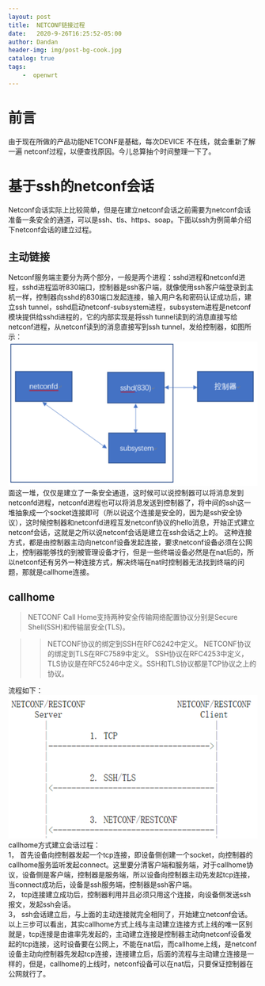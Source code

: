 ```yaml
---
layout: post
title:  NETCONF链接过程
date:   2020-9-26T16:25:52-05:00
author: Dandan
header-img: img/post-bg-cook.jpg
catalog: true
tags:
    -  openwrt
---
```

# 前言 
由于现在所做的产品功能NETCONF是基础，每次DEVICE 不在线，就会重新了解一遍 netconf过程，以便查找原因。今儿总算抽个时间整理一下了。
# 基于ssh的netconf会话
Netconf会话实际上比较简单，但是在建立netconf会话之前需要为netconf会话准备一条安全的通道，可以是ssh、tls、https、soap。下面以ssh为例简单介绍下netconf会话的建立过程。
## 主动链接
Netconf服务端主要分为两个部分，一般是两个进程：sshd进程和netconfd进程，sshd进程监听830端口，控制器是ssh客户端，就像使用ssh客户端登录到主机一样，控制器向sshd的830端口发起连接，输入用户名和密码认证成功后，建立ssh tunnel，sshd启动netconf-subsystem进程，subsystem进程是netconf模块提供给sshd进程的，它的内部实现是将ssh tunnel读到的消息直接写给netconf进程，从netconf读到的消息直接写到ssh tunnel，发给控制器，如图所示：
![奋斗](/img/netconf_ssh链接.png)  
面这一堆，仅仅是建立了一条安全通道，这时候可以说控制器可以将消息发到netconfd进程，netconfd进程也可以将消息发送到控制器了，将中间的ssh这一堆抽象成一个socket连接即可（所以说这个连接是安全的，因为是ssh安全协议），这时候控制器和netconfd进程互发netconf协议的hello消息，开始正式建立netconf会话，这就是之所以说netconf会话是建立在ssh会话之上的。
这种连接方式，都是由控制器主动向netconf设备发起连接，要求netconf设备必须在公网上，控制器能够找的到被管理设备才行，但是一些终端设备必然是在nat后的，所以netconf还有另外一种连接方式，解决终端在nat时控制器无法找到终端的问题，那就是callhome连接。

## callhome
> NETCONF Call Home支持两种安全传输网络配置协议分别是Secure Shell(SSH)和传输层安全(TLS)。

>>NETCONF协议​​的绑定到SSH在RFC6242中定义。 NETCONF协议​​的绑定到TLS在RFC7589中定义。 SSH协议在RFC4253中定义，TLS协议是在RFC5246中定义。SSH和TLS协议都是TCP协议之上的协议。  


流程如下：![奋斗](/img/netconf流程.png)  
callhome方式建立会话过程：  
1， 首先设备向控制器发起一个tcp连接，即设备侧创建一个socket，向控制器的callhome服务监听发起connect。这里要分清客户端和服务端，对于callhome协议，设备侧是客户端，控制器是服务端，所以设备向控制器主动先发起tcp连接，当connect成功后，设备是ssh服务端，控制器是ssh客户端。  
2， tcp连接建立成功后，控制器利用并且必须只用这个连接，向设备侧发送ssh报文，发起ssh会话。  
3， ssh会话建立后，与上面的主动连接就完全相同了，开始建立netconf会话。  
以上三步可以看出，其实callhome方式上线与主动建立连接方式上线的唯一区别就是，tcp连接是由谁率先发起的，主动建立连接是控制器主动向netconf设备发起的tcp连接，这时设备要在公网上，不能在nat后，而callhome上线，是netconf设备主动向控制器先发起tcp连接，连接建立后，后面的流程与主动建立连接是一样的，但是，callhome的上线时，netconf设备可以在nat后，只要保证控制器在公网就行了。
